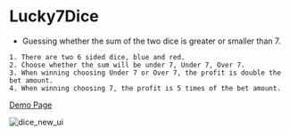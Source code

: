 # Lucky7Dice
- Guessing whether the sum of the two dice is greater or smaller than 7.
```
1. There are two 6 sided dice, blue and red.
2. Choose whether the sum will be under 7, Under 7, Over 7.
3. When winning choosing Under 7 or Over 7, the profit is double the bet amount. 
4. When winning choosing 7, the profit is 5 times of the bet amount. 
```
[Demo Page](http://asset.moss.land/Lucky7Dice/index.html)

![dice_new_ui](https://user-images.githubusercontent.com/13128375/191919669-dc28f26c-72ef-435a-b150-ac2ed250f943.gif)
